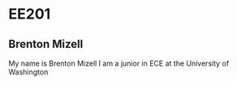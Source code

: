 # EE201
## Brenton Mizell

My name is Brenton Mizell
I am a junior in ECE at the University of Washington
